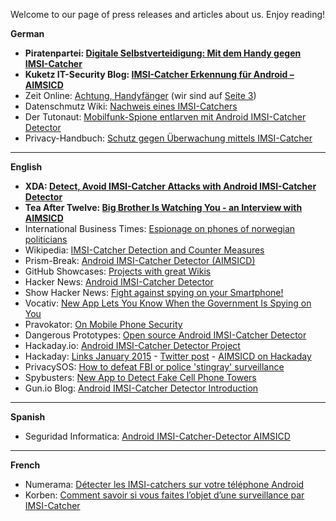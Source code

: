 Welcome to our page of press releases and articles about us. Enjoy reading!

**German**

* **Piratenpartei: [Digitale Selbstverteidigung: Mit dem Handy gegen IMSI-Catcher](https://www.piratenpartei.de/2014/11/15/digitale-selbstverteidigung-mit-dem-handy-gegen-imsi-catcher/)**
* **Kuketz IT-Security Blog: [IMSI-Catcher Erkennung für Android – AIMSICD](http://www.kuketz-blog.de/imsi-catcher-erkennung-fuer-android-aimsicd/)**
* Zeit Online: [Achtung, Handyfänger](http://www.zeit.de/digital/mobil/2014-09/mobilfunk-imsi-catcher-handy/) (wir sind auf [Seite 3](http://www.zeit.de/digital/mobil/2014-09/mobilfunk-imsi-catcher-handy/seite-3))
* Datenschmutz Wiki: [Nachweis eines IMSI-Catchers](http://www.datenschmutz.de/moin/IMSI-Catcher#Nachweis_eines_IMSI-Catchers)
* Der Tutonaut: [Mobilfunk-Spione entlarven mit Android IMSI-Catcher Detector](http://www.tutonaut.de/tipp-mobilfunk-spione-entlarven-mit-android-imsi-catcher-detector.html)
* Privacy-Handbuch: [Schutz gegen Überwachung mittels IMSI-Catcher](https://privacy-handbuch.de/handbuch_75.htm)

---

**English**

* **XDA: [Detect, Avoid IMSI-Catcher Attacks with Android IMSI-Catcher Detector](http://www.xda-developers.com/android/detect-avoid-imsi-catcher-attacks-with-imsi-catcher-detector/)**
* **Tea After Twelve: [Big Brother Is Watching You - an Interview with AIMSICD](http://www.tea-after-twelve.com/all-issues/issue-02/issue-02-overview/chapter2/big-brother-is-watching-you/)**
* International Business Times: [Espionage on phones of norwegian politicians](http://www.ibtimes.co.uk/newspaper-discovers-someone-listening-norwegian-politicians-phone-calls-1479385)
* Wikipedia: [IMSI-Catcher Detection and Counter Measures](http://en.m.wikipedia.org/wiki/IMSI-catcher#Detection_and_counter_measures)
* Prism-Break: [Android IMSI-Catcher Detector (AIMSICD)](http://prism-break.org/en/projects/android-imsi-catcher-detector-aimsicd/)
* GitHub Showcases: [Projects with great Wikis](https://github.com/showcases/projects-with-great-wikis)
* Hacker News: [Android IMSI-Catcher Detector](https://news.ycombinator.com/item?id=8111089)
* Show Hacker News: [Fight against spying on your Smartphone!](https://news.ycombinator.com/item?id=8581086)
* Vocativ: [New App Lets You Know When the Government Is Spying on You](http://www.vocativ.com/usa/nat-sec/aimsicd/)
* Pravokator: [On Mobile Phone Security](https://pravokator.si/index.php/2014/06/02/on-mobile-phone-security/)
* Dangerous Prototypes: [Open source Android IMSI-Catcher Detector](http://dangerousprototypes.com/2015/01/09/open-source-android-imsi-catcher-detector/)
* Hackaday.io: [Android IMSI-Catcher Detector Project](https://hackaday.io/project/3824-android-imsi-catcher-detector)
* Hackaday: [Links January 2015](http://hackaday.com/2015/01/11/hackaday-links-january-11-2015/) - [Twitter post](https://twitter.com/HackadayPrize/status/554674466589265920) - [AIMSICD on Hackaday](https://hackaday.io/project/3824-android-imsi-catcher-detector)
* PrivacySOS: [How to defeat FBI or police 'stingray' surveillance](http://privacysos.org/node/1637)
* Spybusters: [New App to Detect Fake Cell Phone Towers](http://spybusters.blogspot.de/2014/11/new-app-to-detect-fake-cell-phone-towers.html)
* Gun.io Blog: [Android IMSI-Catcher Detector Introduction](https://gun.io/blog/android-imsi-catcher-detector/)

---

**Spanish**

* Seguridad Informatica: [Android IMSI-Catcher-Detector AIMSICD](http://seguridadinformatica.ga/android-imsi-catcher-detector-aimsicd/)

---

**French**

* Numerama: [Détecter les IMSI-catchers sur votre téléphone Android](http://www.numerama.com/magazine/32763-detecter-les-imsi-catchers-sur-votre-telephone-android.html)
* Korben: [Comment savoir si vous faites l’objet d’une surveillance par IMSI-Catcher](http://korben.info/detecter-imsi-catcher.html)